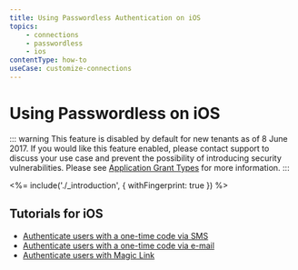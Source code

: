 ```yaml
---
title: Using Passwordless Authentication on iOS
topics:
    - connections
    - passwordless
    - ios
contentType: how-to
useCase: customize-connections
---
```

# Using Passwordless on iOS

<!-- markdownlint-disable -->

::: warning
This feature is disabled by default for new tenants as of 8 June 2017. If you would like this feature enabled, please contact support to discuss your use case and prevent the possibility of introducing security vulnerabilities. Please see [Application Grant Types](/applications/application-grant-types) for more information.
:::

<%= include('./_introduction', { withFingerprint: true }) %>

## Tutorials for iOS

 - [Authenticate users with a one-time code via SMS](/connections/passwordless/ios-sms-swift)
 - [Authenticate users with a one-time code via e-mail](/connections/passwordless/ios-email-swift)
 - [Authenticate users with Magic Link](/connections/passwordless/ios-magic-link)
